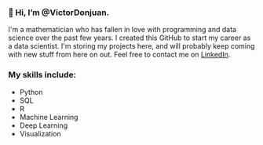 ### 👋 Hi, I’m @VictorDonjuan. 

I'm a mathematician who has fallen in love with programming and data science over the past few years. I created this GitHub to start my career as a data scientist. I'm storing my projects here, and will probably keep coming with new stuff from here on out. Feel free to contact me on [LinkedIn](https://www.linkedin.com/in/victor-donjuan-arroyo/).

### My skills include:

- Python
- SQL
- R 
- Machine Learning 
- Deep Learning
- Visualization


<!---
VictorDonjuan/VictorDonjuan is a ✨ special ✨ repository because its `README.md` (this file) appears on your GitHub profile.
You can click the Preview link to take a look at your changes.
--->
